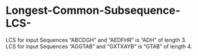 # Longest-Common-Subsequence-LCS-
LCS for input Sequences “ABCDGH” and “AEDFHR” is “ADH” of length 3.  LCS for input Sequences “AGGTAB” and “GXTXAYB” is “GTAB” of length 4. 
